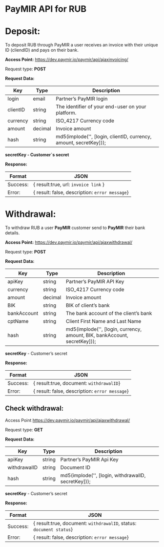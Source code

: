 # PayMIR API for RUB
# Deposit:
To deposit RUB through PayMIR a user receives an invoice with their unique ID (cliendID) and pays on their bank.

**Access Point:** https://dev.paymir.io/paymir/api/ajaxinvoicing/

Request type: **POST**

**Request Data:**

Key | Type | Description
------------ | ------------ | ------------
login | email | Partner’s PayMIR login
clientID | string | The identifier of your end-user on your platform.
currency | string | ISO_4217 Currency code
amount | decimal | Invoice amount
hash | string | md5(implode('', [login, clientID, currency, amount, secretKey]));

**secretKey - Customer`s secret**

**Response:**

Format | JSON
------ | -----
Success: | {   result:true,   url: ```invoice link``` }
Error: | {   result: false,   description: ```error message```}

# Withdrawal:
To withdraw RUB a user **PayMIR** customer send to **PayMIR** their bank details.

**Access Point:** https://dev.paymir.io/paymir/api/ajaxwithdrawal/

Request type: **POST**

**Request Data:**

Key | Type | Description
---- | ----- | -----
apiKey | string | Partner’s PayMIR API Key
currency | string | ISO_4217 Currency code
amount | decimal | Invoice amount
BIK | string | BIK of client’s bank
bankAccount | string | The bank account of the client’s bank
cptName | string | Client First Name and Last Name
hash | string | md5(implode('', [login, currency, amount, BIK, bankAccount, secretKey]));

**secretKey** - Customer’s secret

**Response:**

Format | JSON
----- | -----
Success: | {   result:true,   document: ```withdrawalID```}
Error: | {   result: false,   description: ```error message```}


## Check withdrawal:
Access Point https://dev.paymir.io/paymir/api/ajaxwithdrawal/

Request type: **GET**

**Request Data:** 

Key | Type | Description
----- | ----- | -----
apiKey | string | Partner’s PayMIR Api Key
withdrawalID | string | Document ID
hash | string | md5(implode('', [login, withdrawalID, secretKey]));

**secretKey** - Customer’s secret

**Response:**

Format | JSON
----- | -----
Success: | {   result:true,   document: ```withdrawalID```,   status: ```document status```}
Error: | {   result: false,   description: ```error message```}

